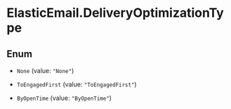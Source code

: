 # ElasticEmail.DeliveryOptimizationType

## Enum


* `None` (value: `"None"`)

* `ToEngagedFirst` (value: `"ToEngagedFirst"`)

* `ByOpenTime` (value: `"ByOpenTime"`)


